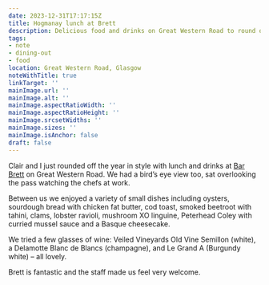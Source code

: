 ```yaml
---
date: 2023-12-31T17:17:15Z
title: Hogmanay lunch at Brett
description: Delicious food and drinks on Great Western Road to round off the year
tags:
- note
- dining-out
- food
location: Great Western Road, Glasgow
noteWithTitle: true
linkTarget: ''
mainImage.url: ''
mainImage.alt: ''
mainImage.aspectRatioWidth: ''
mainImage.aspectRatioHeight: ''
mainImage.srcsetWidths: ''
mainImage.sizes: ''
mainImage.isAnchor: false
draft: false
---
```

Clair and I just rounded off the year in style with lunch and drinks at [Bar Brett](https://www.barbrett.co.uk/) on Great Western Road. We had a bird’s eye view too, sat overlooking the pass watching the chefs at work.

Between us we enjoyed a variety of small dishes including oysters, sourdough bread with chicken fat butter, cod toast, smoked beetroot with tahini, clams, lobster ravioli, mushroom XO linguine, Peterhead Coley with curried mussel sauce and a Basque cheesecake.

We tried a few glasses of wine: Veiled Vineyards Old Vine Semillon (white), a Delamotte Blanc de Blancs (champagne), and Le Grand A (Burgundy white) – all lovely. 

Brett is fantastic and the staff made us feel very welcome.
